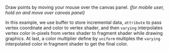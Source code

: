 Draw points by moving your mouse over the canvas panel. _(for mobile user, hold on and move over canvas panel)_

In this example, we use buffer to store incremental data, `attribute` to pass vertex coordinate and color to vertex shader, and then `varying` interpolates vertex color in-pixels from vertex shader to fragment shader while drawing graphics. At last, a color multiplier define by `uniform` multiples the `varying` interpolated color in fragment shader to get the final color.